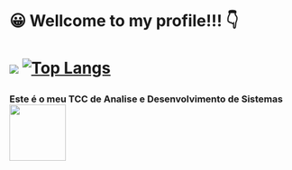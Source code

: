                          


<h1>😀 Wellcome to my profile!!! 👇 <h1>



![](https://github-readme-stats.vercel.app/api?username=Kaique-Eduardo-Lemes-Da-Silva-Cardoso&show_icons=true&theme=midnight-purple&count_private=true)
[![Top Langs](https://github-readme-stats.vercel.app/api/top-langs/?username=Kaique-Eduardo-Lemes-Da-Silva-Cardoso&layout=compact&theme=midnight-purple&count_private=true&langs_count=10)](https://github.com/anuraghazra/github-readme-stats)

  <h3>Este é o meu TCC de Analise e Desenvolvimento de Sistemas<a href="https://github.com/Cub-s-Seu-gestor-de-tarefas"><img src="https://avatars.githubusercontent.com/u/106358944?s=200&v=4" width="100" height="100" align="center" display="flex"/><a><h3>
